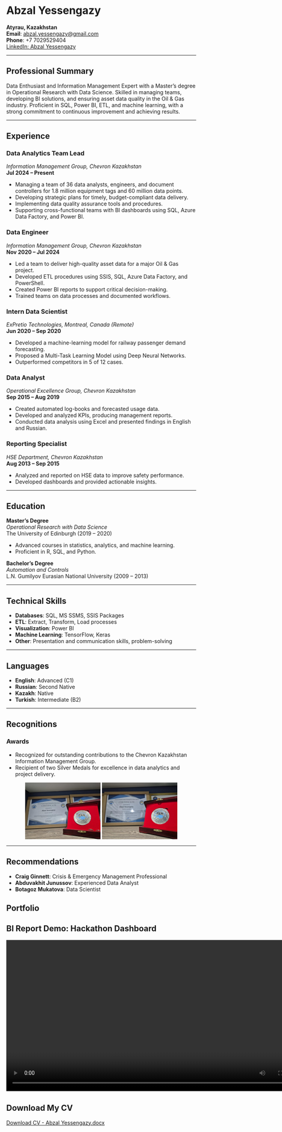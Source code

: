 # Abzal Yessengazy  
**Atyrau, Kazakhstan**  
**Email**: abzal.yessengazy@gmail.com  
**Phone**: +7 7029529404  
[LinkedIn: Abzal Yessengazy](https://www.linkedin.com/in/abzal-yessengazy/?locale=en_US)

---

## Professional Summary  
Data Enthusiast and Information Management Expert with a Master’s degree in Operational Research with Data Science. Skilled in managing teams, developing BI solutions, and ensuring asset data quality in the Oil & Gas industry. Proficient in SQL, Power BI, ETL, and machine learning, with a strong commitment to continuous improvement and achieving results.

---

## Experience  

### **Data Analytics Team Lead**  
*Information Management Group, Chevron Kazakhstan*  
**Jul 2024 – Present**  
- Managing a team of 36 data analysts, engineers, and document controllers for 1.8 million equipment tags and 60 million data points.  
- Developing strategic plans for timely, budget-compliant data delivery.  
- Implementing data quality assurance tools and procedures.  
- Supporting cross-functional teams with BI dashboards using SQL, Azure Data Factory, and Power BI.  

### **Data Engineer**  
*Information Management Group, Chevron Kazakhstan*  
**Nov 2020 – Jul 2024**  
- Led a team to deliver high-quality asset data for a major Oil & Gas project.  
- Developed ETL procedures using SSIS, SQL, Azure Data Factory, and PowerShell.  
- Created Power BI reports to support critical decision-making.  
- Trained teams on data processes and documented workflows.  

### **Intern Data Scientist**  
*ExPretio Technologies, Montreal, Canada (Remote)*  
**Jun 2020 – Sep 2020**  
- Developed a machine-learning model for railway passenger demand forecasting.  
- Proposed a Multi-Task Learning Model using Deep Neural Networks.  
- Outperformed competitors in 5 of 12 cases.  

### **Data Analyst**  
*Operational Excellence Group, Chevron Kazakhstan*  
**Sep 2015 – Aug 2019**  
- Created automated log-books and forecasted usage data.  
- Developed and analyzed KPIs, producing management reports.  
- Conducted data analysis using Excel and presented findings in English and Russian.  

### **Reporting Specialist**  
*HSE Department, Chevron Kazakhstan*  
**Aug 2013 – Sep 2015**  
- Analyzed and reported on HSE data to improve safety performance.  
- Developed dashboards and provided actionable insights.  

---

## Education  

**Master’s Degree**  
*Operational Research with Data Science*  
The University of Edinburgh (2019 – 2020)  
- Advanced courses in statistics, analytics, and machine learning.  
- Proficient in R, SQL, and Python.  

**Bachelor’s Degree**  
*Automation and Controls*  
L.N. Gumilyov Eurasian National University (2009 – 2013)  

---

## Technical Skills  
- **Databases**: SQL, MS SSMS, SSIS Packages  
- **ETL**: Extract, Transform, Load processes  
- **Visualization**: Power BI  
- **Machine Learning**: TensorFlow, Keras  
- **Other**: Presentation and communication skills, problem-solving  

---

## Languages  
- **English**: Advanced (C1)  
- **Russian**: Second Native  
- **Kazakh**: Native  
- **Turkish**: Intermediate (B2)  

---

## Recognitions  

### **Awards**  
- Recognized for outstanding contributions to the Chevron Kazakhstan Information Management Group.  
- Recipient of two Silver Medals for excellence in data analytics and project delivery.

<div align="center">
  <img src="silver2.jpeg" alt="Silver Medal 1" width="200">
  <img src="silver4.jpeg" alt="Silver Medal 2" width="200">
</div>

---
## Recommendations  
- **Craig Ginnett**: Crisis & Emergency Management Professional  
- **Abduvakhit Junussov**: Experienced Data Analyst  
- **Botagoz Mukatova**: Data Scientist


## Portfolio

## BI Report Demo: Hackathon Dashboard

<video controls width="800">
  <source src="Power BI Dashboard for Hackathon.mp4" type="video/mp4">
  <p>Your browser does not support HTML5 video. Download the video <a href="Power BI Dashboard for Hackathon.mp4">here</a>.</p>
</video>


## Download My CV
[Download CV - Abzal Yessengazy.docx](CV%20-%20Abzal%20Yessengazy.docx)

